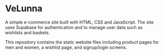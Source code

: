# VeLunna

A simple e-commerce site built with HTML, CSS and JavaScript. The site uses Supabase for authentication and to manage user data such as wishlists and baskets.

This repository contains the static website files including product pages for men and women, a wishlist page, and signup/login screens.
